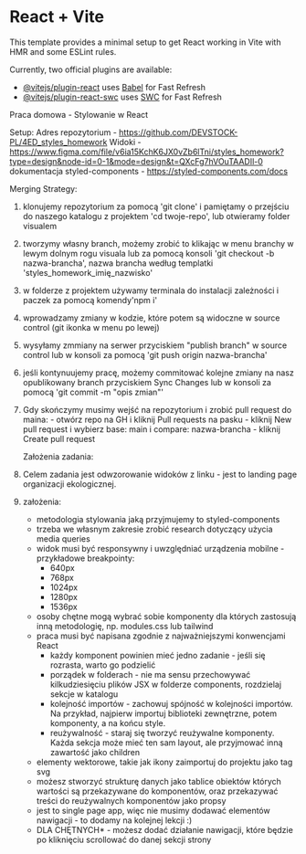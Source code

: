 # React + Vite

This template provides a minimal setup to get React working in Vite with HMR and some ESLint rules.

Currently, two official plugins are available:

- [@vitejs/plugin-react](https://github.com/vitejs/vite-plugin-react/blob/main/packages/plugin-react/README.md) uses [Babel](https://babeljs.io/) for Fast Refresh
- [@vitejs/plugin-react-swc](https://github.com/vitejs/vite-plugin-react-swc) uses [SWC](https://swc.rs/) for Fast Refresh

Praca domowa - Stylowanie w React

Setup:
Adres repozytorium - https://github.com/DEVSTOCK-PL/4ED_styles_homework
Widoki - https://www.figma.com/file/v6ia15KchK6JX0vZb6lTni/styles_homework?type=design&node-id=0-1&mode=design&t=QXcFg7hVOuTAADIl-0
dokumentacja styled-components - https://styled-components.com/docs

Merging Strategy:

1. klonujemy repozytorium za pomocą 'git clone' i pamiętamy o przejściu do naszego katalogu z projektem 'cd twoje-repo', lub otwieramy folder visualem
2. tworzymy własny branch, możemy zrobić to klikając w menu branchy w lewym dolnym rogu visuala lub za pomocą konsoli 'git checkout -b nazwa-brancha', nazwa brancha według templatki 'styles_homework_imię_nazwisko'
3. w folderze z projektem używamy terminala do instalacji zależności i paczek za pomocą komendy'npm i'
4. wprowadzamy zmiany w kodzie, które potem są widoczne w source control (git ikonka w menu po lewej)
5. wysyłamy zmmiany na serwer przyciskiem "publish branch" w source control lub w konsoli za pomocą 'git push origin nazwa-brancha'
6. jeśli kontynuujemy pracę, możemy commitować kolejne zmiany na nasz opublikowany branch przyciskiem Sync Changes lub w konsoli za pomocą 'git commit -m "opis zmian"'
7. Gdy skończymy musimy wejść na repozytorium i zrobić pull request do maina: - otwórz repo na GH i kliknij Pull requests na pasku - kliknij New pull request i wybierz base: main i compare: nazwa-brancha - kliknij Create pull request

   Założenia zadania:

8. Celem zadania jest odwzorowanie widoków z linku - jest to landing page organizacji ekologicznej.
9. założenia:
   - metodologia stylowania jaką przyjmujemy to styled-components
   - trzeba we własnym zakresie zrobić research dotyczący użycia media queries
   - widok musi być responsywny i uwzględniać urządzenia mobilne - przykładowe breakpointy:
     - 640px
     - 768px
     - 1024px
     - 1280px
     - 1536px
   - osoby chętne mogą wybrać sobie komponenty dla których zastosują inną metodologię, np. modules.css lub tailwind
   - praca musi być napisana zgodnie z najważniejszymi konwencjami React
     - każdy komponent powinien mieć jedno zadanie - jeśli się rozrasta, warto go podzielić
     - porządek w folderach - nie ma sensu przechowywać kilkudziesięciu plików JSX w folderze components, rozdzielaj sekcje w katalogu
     - kolejność importów - zachowuj spójność w kolejności importów. Na przykład, najpierw importuj biblioteki zewnętrzne, potem komponenty, a na końcu style.
     - reużywalność - staraj się tworzyć reużywalne komponenty. Każda sekcja może mieć ten sam layout, ale przyjmować inną zawartość jako children
   - elementy wektorowe, takie jak ikony zaimportuj do projektu jako tag svg
   - możesz stworzyć strukturę danych jako tablice obiektów których wartości są przekazywane do komponentów, oraz przekazywać treści do reużywalnych komponentów jako propsy
   - jest to single page app, więc nie musimy dodawać elementów nawigacji - to dodamy na kolejnej lekcji :)
   - DLA CHĘTNYCH\* - możesz dodać działanie nawigacji, które będzie po kliknięciu scrollować do danej sekcji strony
